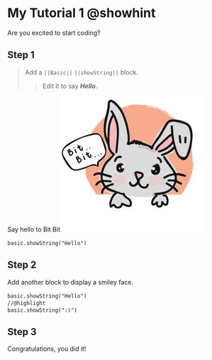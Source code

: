 # My Tutorial 1 @showhint
Are you excited to start coding?

## Step 1

>Add a ``||Basic||`` ``||showString||`` block. 
>>Edit it to say ***Hello***.

Say hello to Bit Bit
![Bit Bit](https://github.com/CherylNg/test_tutorial/blob/master/images/Bit%20Bit.jpg)

```blocks
basic.showString("Hello")
```

## Step 2

Add another block to display a smiley face.

```blocks
basic.showString("Hello")
//@highlight
basic.showString(":)")
```

## Step 3

Congratulations, you did it!

<script src="https://makecode.com/gh-pages-embed.js"></script><script>makeCodeRender("{{ site.makecode.home_url }}", "{{ site.github.owner_name }}/{{ site.github.repository_name }}");</script>
